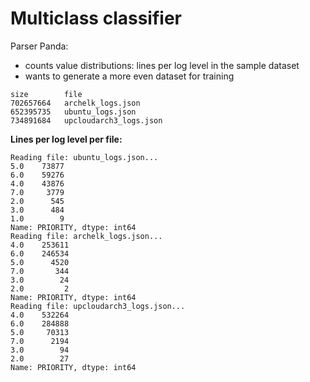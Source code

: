 # Multiclass classifier

Parser Panda:
- counts value distributions: lines per log level in the sample dataset
- wants to generate a more even dataset for training
```
size        file
702657664   archelk_logs.json
652395735   ubuntu_logs.json
734891684   upcloudarch3_logs.json
```
__Lines per log level per file:__
```
Reading file: ubuntu_logs.json...
5.0    73877
6.0    59276
4.0    43876
7.0     3779
2.0      545
3.0      484
1.0        9
Name: PRIORITY, dtype: int64
Reading file: archelk_logs.json...
4.0    253611
6.0    246534
5.0      4520
7.0       344
3.0        24
2.0         2
Name: PRIORITY, dtype: int64
Reading file: upcloudarch3_logs.json...
4.0    532264
6.0    284888
5.0     70313
7.0      2194
3.0        94
2.0        27
Name: PRIORITY, dtype: int64
```